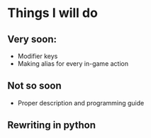 # Things I will do

## Very soon:

* Modifier keys
* Making alias for every in-game action

## Not so soon

* Proper description and programming guide


## Rewriting in python
